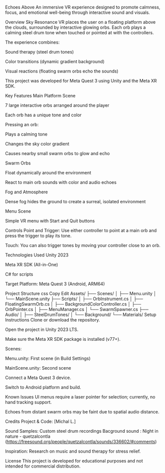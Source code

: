 

Echoes  Above
An immersive VR experience designed to promote calmness, focus, and emotional well-being through interactive sound and visuals.

Overview
Sky Resonance VR places the user on a floating platform above the clouds, surrounded by interactive glowing orbs.
Each orb plays a calming steel drum tone when touched or pointed at with the controllers.

The experience combines:

Sound therapy (steel drum tones)

Color transitions (dynamic gradient background)

Visual reactions (floating swarm orbs echo the sounds)

This project was developed for Meta Quest 3 using Unity and the Meta XR SDK.

Key Features
Main Platform Scene

7 large interactive orbs arranged around the player

Each orb has a unique tone and color

Pressing an orb:

Plays a calming tone

Changes the sky color gradient

Causes nearby small swarm orbs to glow and echo

Swarm Orbs

Float dynamically around the environment

React to main orb sounds with color and audio echoes

Fog and Atmosphere

Dense fog hides the ground to create a surreal, isolated environment

Menu Scene

Simple VR menu with Start and Quit buttons

Controls
Point and Trigger:
Use either controller to point at a main orb and press the trigger to play its tone.

Touch:
You can also trigger tones by moving your controller close to an orb.

Technologies Used
Unity 2023

Meta XR SDK (All-in-One)

C# for scripts

Target Platform: Meta Quest 3 (Android, ARM64)

Project Structure
css
Copy
Edit
Assets/
├── Scenes/
│   ├── Menu.unity
│   └── MainScene.unity
├── Scripts/
│   ├── OrbInstrument.cs
│   ├── FloatingSwarmOrb.cs
│   ├── BackgroundColorController.cs
│   ├── OrbPointer.cs
│   ├── MenuManager.cs
│   └── SwarmSpawner.cs
├── Audio/
│   ├── SteelDrumTones/
│   └── Background/
└── Materials/
Setup Instructions
Clone or download the repository.

Open the project in Unity 2023 LTS.

Make sure the Meta XR SDK package is installed (v77+).

Scenes:

Menu.unity: First scene (in Build Settings)

MainScene.unity: Second scene

Connect a Meta Quest 3 device.

Switch to Android platform and build.

Known Issues
UI menus require a laser pointer for selection; currently, no hand tracking support.

Echoes from distant swarm orbs may be faint due to spatial audio distance.

Credits
Project & Code: [Michal L.]

Sound Samples: Custom steel drum recordings
Bacground sound : Night in nature - quetzalcontla (https://freesound.org/people/quetzalcontla/sounds/336602/#comments)

Inspiration: Research on music and sound therapy for stress relief.

License
This project is developed for educational purposes and not intended for commercial distribution.
